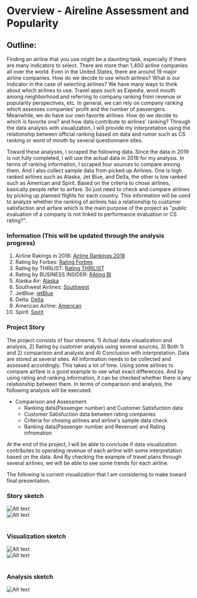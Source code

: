 # Overview - Aireline Assessment and Popularity

## Outline:

Finding an airline that you use might be a daunting task, especially if there are many indicators to select.
There are more than 1,400 airline companies all over the world. Even in the United States, there are around 19 major airline companies. How do we decide to use which airlines? What is our indicator in the case of selecting airlines? We have many ways to think about which airlines to use. Travel apps such as Expedia, word mouth among neighborhood and referring to company ranking from revenue or popularity perspectives, etc. In general, we can rely on company ranking which assesses companies' profit and the number of passengers. Meanwhile, we do have our own favorite airlines. How do we decide to which is favorite one? and how data contribute to airlines' ranking? Through the data analysis with visualization, I will provide my interpretation using the relationship between official ranking based on data and rumor such as CS ranking or word of mouth by several questionnaire sites. <br>

Toward these analyses, I scraped the following data. Since the data in 2019 is not fully completed, I will use the actual data in 2018 for my analysis. In terms of ranking information, I scraped four sources to compare among them. And I also collect sample data from picked up Airlines. One is high ranked airlines such as Alaska, Jet Blue, and Delta, the other is low ranked such as American and Spirit. Based on the criteria to chose airlines, basically people refer to airfare. So just need to check and compare airlines by picking up planned flights for each country. This information will be used to analyze whether the ranking of airlines has a relationship to customer satisfaction and airfare which is the main purpose of the project as "public evaluation of a company is not linked to performance evaluation or CS rating?".

### Information (This will be updated through the analysis progress)
1. Airline Rakings in 2018: [Airline Rankings 2018](https://www.bts.gov/airline-rankings-2018)
2. Rating by Forbes: [Rating Forbes](https://www.forbes.com/sites/danielreed/2018/03/07/best-to-worst-new-ranking-of-us-airlines-balances-price-vs-service-performance/#7f601d6e55e8)
3. Rating by THRILIST: [Rating THRILIST](https://www.thrillist.com/news/nation/best-airlines-customer-satisfaction-2018)
4. Rating by BUSINESS INSIDER: [RAting BI](https://www.businessinsider.com/best-worst-airlines-america-jd-power-2019-5#3-alaska-airlines-801-points-6)
5. Alaska Air: [Alaska](https://www.alaskaair.com/)
6. Southwest Airlines: [Southwest](https://www.southwest.com/)
7. JetBlue: [jetBlue](https://www.jetblue.com/)
8. Delta: [Delta](https://www.delta.com/)
9. American Airline: [American](https://www.delta.com/)
10. Spirit: [Spirit](https://www.delta.com/)

### Project Story
The project consists of four streams. 1) Actual data visualization and analysis, 2) Rating by customer analysis using several sources, 3) Both 1) and 2) comparison and analysis and 4) Conclusion with interpretation. 
Data are stored at several sites. All information needs to be collected and assessed accordingly. This takes a lot of time. Using some airlines to compare airfare is a good example to see what exact differences. And by using rating and ranking information, it can be checked whether there is any relationship between them.
In terms of comparison and analysis, the following analysis will be executed.
* Comparison and Assessment<br>
   - Ranking data(Passenger number) and Customer Satisfuction data<br>
   - Customer Satisfuction data between rating companies<br>
   - Criteria for chosing airlines and airline's sample data check<br>
   - Ranking data(Passenger number and Revenue) and Rating infromation<br> 

At the end of the project, I will be able to conclude if data visualization contributes to operating revenue of each airline with some interpretation based on the data. And By checking the example of travel plans through several airlines, we will be able to see some trends for each airline.

The following is current visualization that I am considering to make toward final presentation.<br>

### Story sketch
![Alt text](/StoryStream1.jpeg)<br>
![Alt text](/StoryStream2.jpeg)<br><br>
### Visualization sketch
![Alt text](/DataViz1.jpeg)<br>
![Alt text](/DataViz2.jpeg)<br><br>
### Analysis sketch
![Alt text](/AnalysisImage.jpeg)<br><br>



